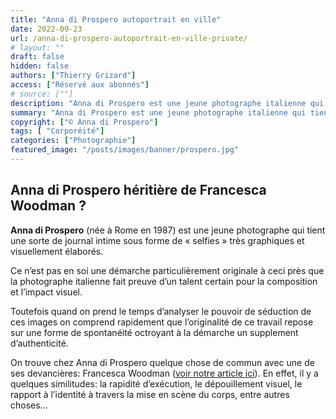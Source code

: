 ```yaml
---
title: "Anna di Prospero autoportrait en ville"
date: 2022-09-23
url: /anna-di-prospero-autoportrait-en-ville-private/
# layout: ""
draft: false
hidden: false
authors: ["Thierry Grizard"]
access: ["Réservé aux abonnés"]
# source: [""]
description: "Anna di Prospero est une jeune photographe italienne qui tient une sorte de journal intime rappelant par certains aspects le travail de Francesca Woodman"
summary: "Anna di Prospero est une jeune photographe italienne qui tient une sorte de journal intime rappelant par certains aspects le travail de Francesca Woodman"
copyright: ["© Anna di Prospero"]
tags: [ "Corporéité"]
categories: ["Photographie"]
featured_image: "/posts/images/banner/prospero.jpg"
---
```

## Anna di Prospero héritière de Francesca Woodman ?

**Anna di Prospero** (née à Rome en 1987) est une jeune photographe qui tient une sorte de journal intime sous forme de « selfies » très graphiques et visuellement élaborés.

Ce n’est pas en soi une démarche particulièrement originale à ceci près que la photographe italienne fait preuve d’un talent certain pour la composition et l’impact visuel.

Toutefois quand on prend le temps d’analyser le pouvoir de séduction de ces images on comprend rapidement que l’originalité de ce travail repose sur une forme de spontanéité octroyant à la démarche un supplement d’authenticité.

On trouve chez Anna di Prospero quelque chose de commun avec une de ses devancières: Francesca Woodman ([voir notre article ici](/francesca-woodman/)). En effet, il y a quelques similitudes: la rapidité d’exécution, le dépouillement visuel, le rapport à l’identité à travers la mise en scène du corps, entre autres choses...


